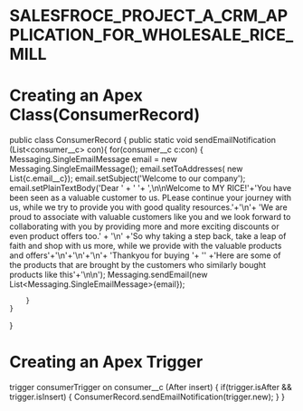 # SALESFROCE_PROJECT_A_CRM_APPLICATION_FOR_WHOLESALE_RICE_MILL
# Creating an Apex Class(ConsumerRecord)
public class ConsumerRecord {
    public static void sendEmailNotification (List<consumer__c> con){
        for(consumer__c c:con)
        {
            Messaging.SingleEmailMessage email = new Messaging.SingleEmailMessage();
                email.setToAddresses( new List<String>{c.email__c});
                email.setSubject('Welcome to our company');
                email.setPlainTextBody('Dear '  + ' '+ ',\n\nWelcome to MY RICE!'+'You have been seen as a valuable customer to us. PLease continue your journey with us, while we try to provide you with good quality resources.'+'\n'+
                                           'We are proud to associate with valuable customers like you and we look forward to collaborating with you by providing more and more exciting discounts or even product offers too.' + '\n'
                                           +'So why taking a step back, take a leap of faith and shop with us more, while we provide with the valuable products and offers'+'\n'+'\n'+'\n'+
                                           'Thankyou for buying '+ '' +'Here are some of the products that are brought by the customers who similarly bought products like this'+'\n\n');
                Messaging.sendEmail(new List<Messaging.SingleEmailMessage>{email});

        }
    }
}

# Creating an Apex Trigger
trigger consumerTrigger on consumer__c (After insert) {
    if(trigger.isAfter && trigger.isInsert) {
        ConsumerRecord.sendEmailNotification(trigger.new);
    }
}
